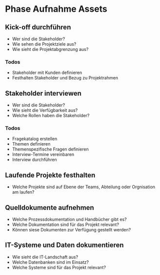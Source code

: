 # Phase Aufnahme Assets

## Kick-off durchführen

* Wer sind die Stakeholder?
* Wie sehen die Projektziele aus?
* Wie sieht die Projektabgrenzung aus?

### Todos

-   Stakeholder mit Kunden definieren
-   Festhalten Stakeholder und Bezug zu Projektrahmen

## Stakeholder interviewen

* Wer sind die Stakeholder?
* Wie sieht die Verfügbarkeit aus?
* Welche Rollen haben die Stakeholder?

### Todos

-   Fragekatalog erstellen
-   Themen definieren
-   Themenspezifische Fragen definieren
-   Interview-Termine vereinbaren
-   Interview durchführen

## Laufende Projekte festhalten

* Welche Projekte sind auf Ebene der Teams, Abteilung oder Orgnisation am laufen?

## Quelldokumente aufnehmen

* Welche Prozessdokumentation und Handbücher gibt es?
* Welche Dokumentation sind für das Projekt relevant?
* Können siese Dokumenten zur Verfügung gestellt werden?

## IT-Systeme und Daten dokumentieren

* Wie sieht die IT-Landschaft aus?
* Welche Datenbanken sind im Einsatz?
* Welche Systeme sind für das Projekt relevant?


